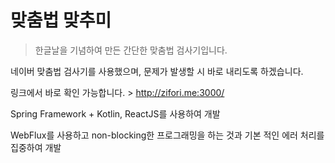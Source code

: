 # 맞춤법 맞추미
> 한글날을 기념하여 만든 간단한 맞춤법 검사기입니다.

네이버 맞춤법 검사기를 사용했으며, 문제가 발생할 시 바로 내리도록 하겠습니다.

링크에서 바로 확인 가능합니다. > 
http://zifori.me:3000/

Spring Framework + Kotlin, ReactJS를 사용하여 개발

WebFlux를 사용하고 non-blocking한 프로그래밍을 하는 것과 기본 적인 에러 처리를 집중하여 개발

